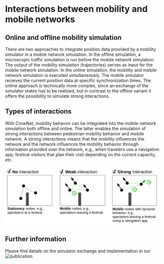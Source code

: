 # Interactions between mobility and mobile networks

## Online and offline mobility simulation

There are two approaches to integrate position data provided by a mobility simulator in a mobile network simulation.
In the offline simulation, a microscopic traffic simulation is run before the mobile network simulation. 
The output of the mobility simulation (trajectories) serves as input for the mobile network simulation.
In the online simulation, the mobility and mobile network simulation is executed simultaneously. 
The mobile simulator receives the current position data at specific synchronization times.
The online approach is technically more complex, since an exchange of the simulator states has to be realized, 
but in contrast to the offline variant it offers the possibility to simulate strong interactions.

## Types of interactions
With CrowNet, mobility behavior can be integrated into the mobile network simulation both offline and online. 
The latter enables the simulation of strong interactions between pedestrian mobility behavior and mobile network.
A strong interactions means that the mobility influences the network and the network influences the mobility 
behavior through information provided over the network, e.g., when travelers use a navigation app, 
festival visitors that plan their visit depending on the current capacity, etc.


![Sidewalk model in SUMO and Vadere](../img/Interaction_overview_v2.png)

## Further information
Please find details on the simulator exchange and implementation in our ![publication](https://doi.org/10.29007/nnfj).


